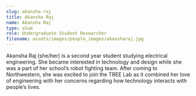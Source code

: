 ```yaml
---
slug: akansha-raj
title: Akansha Raj
name: Akansha Raj
type: alum
role: Undergraduate Student Researcher
filename: assets/images/people_images/akansharaj.jpg
---
```

Akansha Raj (she/her) is a second year student studying electrical engineering. She became interested in technology and design while she was a part of her school’s robot fighting team. After coming to Northwestern, she was excited to join the TREE Lab as it combined her love of engineering with her concerns regarding how technology interacts with people’s lives.
